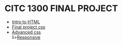 # CITC 1300 FINAL PROJECT

<ul>
<li><a href="intro_to_html/index.html" target="_blank">Intro to HTML</a></li>
<li><a href="Final_project_css/index.html" target="_blank">Final project css</a></li>
<li><a href="adv_css/index.html" target="_blank">Advanced css</a></li>
li><a href="Responsive/index.html" target="_blank">Responsive</a></li>
</ul>